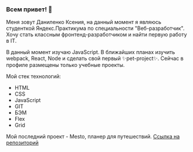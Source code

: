 ### Всем привет! 👋
Меня зовут Даниленко Ксения, на данный момент я являюсь студенткой Яндекс.Практикума по специальности "Веб-разработчик". Хочу стать классным фронтенд-разработчиком и найти первую работу в IT. 

В данный момент изучаю JavaScript. В ближайших планах изучить webpack, React, Node и сделать свой первый ✨pet-project✨. Сейчас в профиле размещены только учебные проекты. 

Мой стек технологий: 
- HTML
- CSS
- JavaScript
- GIT
- БЭМ
- Flex
- Grid

Мой последний проект - Mesto, планер для путешествий. [Ссылка на репозиторий](https://github.com/KseniiaDanilenko/mesto)

<!--
**KseniiaDanilenko/KseniiaDanilenko** is a ✨ _special_ ✨ repository because its `README.md` (this file) appears on your GitHub profile.

Here are some ideas to get you started:

- 🔭 I’m currently working on ...
- 🌱 I’m currently learning ...
- 👯 I’m looking to collaborate on ...
- 🤔 I’m looking for help with ...
- 💬 Ask me about ...
- 📫 How to reach me: ...
- 😄 Pronouns: ...
- ⚡ Fun fact: ...
-->

